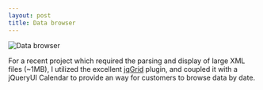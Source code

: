 ```yaml
---
layout: post
title: Data browser
---
```


![Data browser](https://cloud.githubusercontent.com/assets/1637993/10108620/99713534-6387-11e5-9374-9d39cd43798f.jpg "Large example image")

For a recent project which required the parsing and display of large XML files (~1MB), I utilized the excellent [jqGrid](http://jqgrid.com/) plugin, and coupled it with a jQueryUI Calendar to provide an way for customers to browse data by date.
